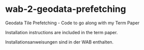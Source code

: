 # wab-2-geodata-prefetching
Geodata Tile Prefetching - Code to go along with my Term Paper

Installation instructions are included in the term paper.

Installationsanweisungen sind in der WAB enthalten.